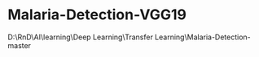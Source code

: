 # Malaria-Detection-VGG19
D:\RnD\AI\learning\Deep Learning\Transfer Learning\Malaria-Detection-master
